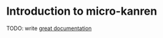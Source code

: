 # Introduction to micro-kanren

TODO: write [great documentation](http://jacobian.org/writing/what-to-write/)
